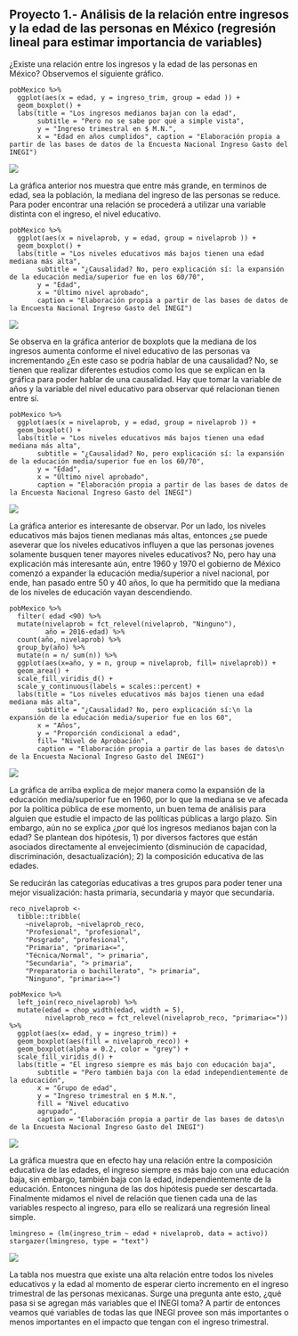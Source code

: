 
## Proyecto 1.- Análisis de la relación entre ingresos y la edad de las personas en México (regresión lineal para estimar importancia de variables)
¿Existe una relación entre los ingresos y la edad de las personas en México?
Observemos el siguiente gráfico. 

```
pobMexico %>% 
  ggplot(aes(x = edad, y = ingreso_trim, group = edad )) + 
  geom_boxplot() + 
  labs(title = "Los ingresos medianos bajan con la edad", 
       subtitle = "Pero no se sabe por qué a simple vista", 
       y = "Ingreso trimestral en $ M.N.", 
       x = "Edad en años cumplidos", caption = "Elaboración propia a partir de las bases de datos de la Encuesta Nacional Ingreso Gasto del INEGI")
```

![](/IMAGES/ingresos%20primera%20foto.jpeg)

La gráfica anterior nos muestra que entre más grande, en terminos de edad, sea la población, la mediana del ingreso de las personas se reduce. Para poder encontrar una relación se procederá a utilizar una variable distinta con el ingreso, el nivel educativo.

```
pobMexico %>% 
  ggplot(aes(x = nivelaprob, y = edad, group = nivelaprob )) + 
  geom_boxplot() + 
  labs(title = "Los niveles educativos más bajos tienen una edad mediana más alta", 
       subtitle = "¿Causalidad? No, pero explicación sí: la expansión de la educación media/superior fue en los 60/70", 
       y = "Edad", 
       x = "Último nivel aprobado",
       caption = "Elaboración propia a partir de las bases de datos de la Encuesta Nacional Ingreso Gasto del INEGI")
```

![](/IMAGES/segunda%20foto.jpeg)

Se observa en la gráfica anterior de boxplots que la mediana de los ingresos aumenta conforme el nivel educativo de las personas va incrementando ¿En este caso se podría hablar de una causalidad? No, se tienen que realizar diferentes estudios como los que se explican en la gráfica para poder hablar de una causalidad.
Hay que tomar la variable de años y la variable del nivel educativo para observar qué relacionan tienen entre sí.

```
pobMexico %>% 
  ggplot(aes(x = nivelaprob, y = edad, group = nivelaprob )) + 
  geom_boxplot() + 
  labs(title = "Los niveles educativos más bajos tienen una edad mediana más alta", 
       subtitle = "¿Causalidad? No, pero explicación sí: la expansión de la educación media/superior fue en los 60/70", 
       y = "Edad", 
       x = "Último nivel aprobado",
       caption = "Elaboración propia a partir de las bases de datos de la Encuesta Nacional Ingreso Gasto del INEGI")
 ```

![](/IMAGES/tercera%20imagen.jpeg)

La gráfica anterior es interesante de observar. Por un lado, los niveles educativos más bajos tienen medianas más altas, entonces ¿se puede aseverar que los niveles educativos influyen a que las personas jovenes solamente busquen tener mayores niveles educativos? No, pero hay una explicación más interesante aún, entre 1960 y 1970 el gobierno de México comenzó a expander la educación media/superior a nivel nacional, por ende, han pasado entre 50 y 40 años, lo que ha permitido que la mediana de los niveles de educación vayan descendiendo.

```
pobMexico %>% 
  filter( edad <90) %>% 
  mutate(nivelaprob = fct_relevel(nivelaprob, "Ninguno"), 
         año = 2016-edad) %>% 
  count(año, nivelaprob) %>%
  group_by(año) %>%
  mutate(n = n/ sum(n)) %>% 
  ggplot(aes(x=año, y = n, group = nivelaprob, fill= nivelaprob)) + 
  geom_area() + 
  scale_fill_viridis_d() +
  scale_y_continuous(labels = scales::percent) +
  labs(title = "Los niveles educativos más bajos tienen una edad mediana más alta", 
       subtitle = "¿Causalidad? No, pero explicación sí:\n la expansión de la educación media/superior fue en los 60", 
       x = "Años", 
       y = "Proporción condicional a edad",
       fill= "Nivel de Aprobación",
       caption = "Elaboración propia a partir de las bases de datos\n de la Encuesta Nacional Ingreso Gasto del INEGI")
```
 
![](/IMAGES/cuarta%20foto.jpeg)

La gráfica de arriba explica de mejor manera como la expansión de la educación media/superior fue en 1960, por lo que la mediana se ve afecada por la política pública de ese momento, un buen tema de análisis para alguien que estudie el impacto de las políticas públicas a largo plazo. Sin embargo, aún no se explica ¿por qué los ingresos medianos bajan con la edad? Se plantean dos hipótesis, 1) por diversos factores que están asociados directamente al envejecimiento (disminución de capacidad, discriminación, desactualización); 2) la composición educativa de las edades.


Se reducirán las categorías educativas a tres grupos para poder tener una mejor visualización: hasta primaria, secundaria y mayor que secundaria.

```
reco_nivelaprob <- 
  tibble::tribble(
    ~nivelaprob, ~nivelaprob_reco,
    "Profesional", "profesional",
    "Posgrado", "profesional",
    "Primaria", "primaria<=",
    "Técnica/Normal", "> primaria",
    "Secundaria", "> primaria",
    "Preparatoria o bachillerato", "> primaria",
    "Ninguno", "primaria<=")
```


```
pobMexico %>% 
  left_join(reco_nivelaprob) %>% 
  mutate(edad = chop_width(edad, width = 5), 
         nivelaprob_reco = fct_relevel(nivelaprob_reco, "primaria<="))  %>%
  ggplot(aes(x= edad, y = ingreso_trim)) + 
  geom_boxplot(aes(fill = nivelaprob_reco)) + 
  geom_boxplot(alpha = 0.2, color = "grey") + 
  scale_fill_viridis_d() + 
  labs(title = "El ingreso siempre es más bajo con educación baja", 
       subtitle = "Pero también baja con la edad independientemente de la educación", 
       x = "Grupo de edad",
       y = "Ingreso trimestral en $ M.N.", 
       fill = "Nivel educativo
       agrupado",
       caption = "Elaboración propia a partir de las bases de datos\n de la Encuesta Nacional Ingreso Gasto del INEGI")
```

![](/IMAGES/Ingreso%20siempre%20es%20bajo%20con%20educaci%C3%B3n%20baja.jpeg)

La gráfica muestra que en efecto hay una relación entre la composición educativa de las edades, el ingreso siempre es más bajo con una educación baja, sin embargo, también baja con la edad, independientemente de la educación. Entonces ninguna de las dos hipótesis puede ser descartada. Finalmente midamos el nivel de relación que tienen cada una de las variables respecto al ingreso, para ello se realizará una regresión lineal simple.

```
lmingreso = (lm(ingreso_trim ~ edad + nivelaprob, data = activo))
stargazer(lmingreso, type = "text")
```


![](/IMAGES/2022-05-08%20(2).png)


La tabla nos muestra que existe una alta relación entre todos los niveles educativos y la edad al momento de esperar cierto incremento en el ingreso trimestral de las personas mexicanas. Surge una pregunta ante esto, ¿qué pasa si se agregan más variables que el INEGI toma? A partir de entonces veamos qué variables de todas las que INEGI provee son más importantes o menos importantes en el impacto que tengan con el ingreso trimestral.





